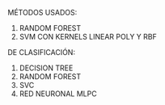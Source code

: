 MÉTODOS USADOS:
1. RANDOM FOREST
2. SVM CON KERNELS LINEAR POLY Y RBF


DE CLASIFICACIÓN:
1. DECISION TREE
2. RANDOM FOREST
3. SVC
4. RED NEURONAL MLPC
   
